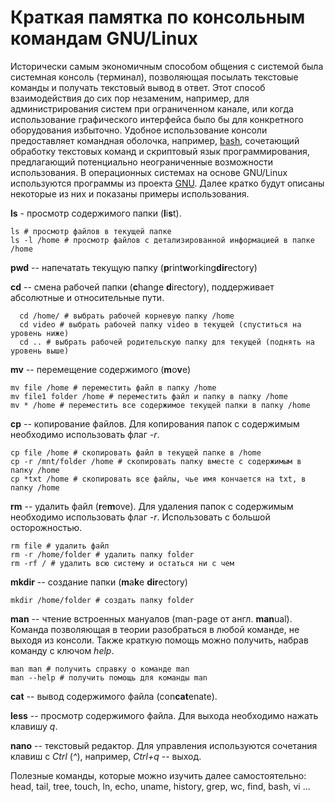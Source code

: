 # Краткая памятка по консольным командам GNU/Linux
Исторически самым экономичным способом общения с системой была системная консоль (терминал), позволяющая посылать текстовые команды и получать текстовый вывод в ответ. 
Этот способ взаимодействия до сих пор незаменим, например, для администрирования систем при ограниченном канале, или когда использование графического интерфейса было бы для
конкретного оборудования избыточно. Удобное использование консоли предоставляет командная оболочка, например, [bash](https://ru.wikipedia.org/wiki/Bash), сочетающий обработку текстовых команд и
скриптовый язык программирования, предлагающий потенциально неограниченные возможности использования.
В операционных системах на основе GNU/Linux используются программы из проекта [GNU](https://ru.wikipedia.org/wiki/%D0%A1%D0%BF%D0%B8%D1%81%D0%BE%D0%BA_%D0%BF%D0%B0%D0%BA%D0%B5%D1%82%D0%BE%D0%B2_GNU).
Далее кратко будут описаны некоторые из них и показаны примеры использования.

**ls** - просмотр содержимого папки (**l**i**s**t). 
```
ls # просмотр файлов в текущей папке
ls -l /home # просмотр файлов с детализированной информацией в папке /home
```

**pwd** -- напечатать текущую папку (**p**rint**w**orking**dir**ectory)

**cd** -- смена рабочей папки (**c**hange **d**irectory), поддерживает абсолютные и относительные пути. 
```
  cd /home/ # выбрать рабочей корневую папку /home
  cd video # выбрать рабочей папку video в текущей (спуститься на уровень ниже)
  cd .. # выбрать рабочей родительскую папку для текущей (поднять на уровень выше)
```

**mv** -- перемещение содержимого (**m**o**v**e)
```
mv file /home # переместить файл в папку /home
mv file1 folder /home # переместить файл и папку в папку /home
mv * /home # переместить все содержимое текущей папки в папку /home
```

**cp** -- копирование файлов. Для копирования папок с содержимым необходимо использовать флаг _-r_.
```
cp file /home # скопировать файл в текущей папке в /home
cp -r /mnt/folder /home # скопировать папку вместе с содержимым в папку /home
cp *txt /home # скопировать все файлы, чье имя кончается на txt, в папку /home
```

**rm** -- удалить файл (**r**e**m**ove). Для удаления папок с содержимым необходимо использовать флаг _-r_. Использовать с большой осторожностью.
```
rm file # удалить файл
rm -r /home/folder # удалить папку folder
rm -rf / # удалить всю систему и остаться ни с чем
```

**mkdir** -- создание папки (**m**a**k**e **dir**ectory)
```
mkdir /home/folder # создать папку folder
```

**man** -- чтение встроенных мануалов (man-page от англ. **man**ual). Команда позволяющая в теории разобраться в любой команде, не выходя из консоли. 
Также краткую помощь можно получить, набрав команду с ключом _help_.
```
man man # получить справку о команде man
man --help # получить помощь для команды man
```

**cat** -- вывод содержимого файла (con**cat**enate).

**less** -- просмотр содержимого файла. Для выхода необходимо нажать клавишу _q_.

**nano** -- текстовый редактор. Для управления используются сочетания клавиш с _Ctrl_ (_^_), например, _Ctrl+q_ -- выход.

Полезные команды, которые можно изучить далее самостоятельно:
head, tail, tree, touch, ln, echo, uname, history, grep, wc, find, bash, vi ...
